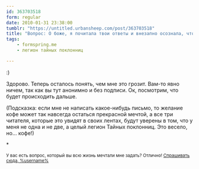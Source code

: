 ```yaml
---
id: 363703518
form: regular
date: 2010-01-31 23:38:00
tumblr: "https://untitled.urbansheep.com/post/363703518"
title: "Вопрос: О боже, я почитала твои ответы и внезапно осознала, что ты вполне живой человек. Теперь тоже хочу на кофе!"
tags:
    - formspring.me
    - легион тайных поклонниц

---
```


<p>:)</p>

<p>Здорово. Теперь осталось понять, чем мне это грозит. Вам-то явно ничем, так как вы тут анонимно и без подписи. Ок, посмотрим, что будет происходить дальше.</p>

<p>(Подсказка: если мне не написать какое-нибудь письмо, то желание кофе может так навсегда остаться прекрасной мечтой, а все три читателя, которые это увидят в своих лентах, будут уверены в том, что у меня не одна и не две, а целый легион Тайных поклонниц. Это весело, но&hellip; кофе!)</p>

<p>*</p>

<p><small>У вас есть вопрос, который вы всю жизнь мечтали мне задать? Отлично! <a href="http://formspring.me/urbansheep">Спрашивать сюда, %username%</a></small></p>

